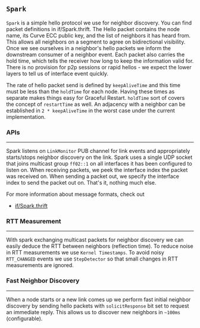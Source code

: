 `Spark`
-------

`Spark` is a simple hello protocol we use for neighbor discovery. You can find
packet definitions in if/Spark.thrift. The Hello packet contains the node name,
its Curve ECC public key, and the list of neighbors it has heard from. This allows
all neighbors on a segment to agree on bidirectional visibility. Once we see
ourselves in a neighbor's hello packets we inform the downstream consumer of a
neighbor event. Each packet also carries the hold time, which tells the receiver
how long to keep the information valid for. There is no provision for p2p
sessions or rapid hellos - we expect the lower layers to tell us of interface
event quickly.

The rate of hello packet send is defined by `keepAliveTime` and this time must
be less than the `holdTime` for each node. Having these times as separate
makes things easy for Graceful Restart. `holdTime` sort of covers the concept
of `restartTime` as well. An adjacency with a neighbor can be established in
`2 * keepAliveTime` in the worst case under the current implementation.

### APIs
---

Spark listens on `LinkMonitor` PUB channel for link events and appropriately
starts/stops neighbor discovery on the link. Spark uses a single UDP socket that
joins multicast group `ff02::1` on all interfaces it has been configured to
listen on. When receiving packets, we peek the interface index the packet was
received on. When sending a packet out, we specify the interface index to send
the packet out on. That's it, nothing much else.

For more information about message formats, check out
- [if/Spark.thrift](https://github.com/facebook/openr/blob/master/openr/if/Spark.thrift)

### RTT Measurement
---

With spark exchanging multicast packets for neighbor discovery we can easily
deduce the RTT between neighbors (reflection time). To reduce noise in
RTT measurements we use `Kernel Timestamps`. To avoid noisy `RTT_CHANGED` events
we use `StepDetector` so that small changes in RTT measurements are ignored.

### Fast Neighbor Discovery
---

When a node starts or a new link comes up we perform fast initial neighbor
discovery by sending hello packets with `solicitResponse` bit set to request an
immediate reply. This allows us to discover new neighbors in `~100ms` (configurable).
